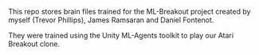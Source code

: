 This repo stores brain files trained for the ML-Breakout 
project created by myself (Trevor Phillips), 
James Ramsaran and Daniel Fontenot.

They were trained using the Unity ML-Agents toolkit
to play our Atari Breakout clone.
